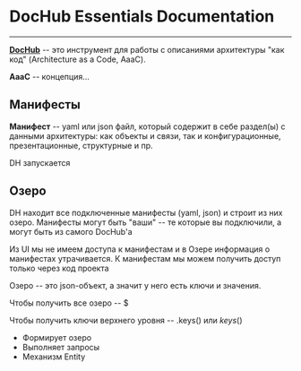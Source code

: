 # DocHub Essentials Documentation

---

[**DocHub**](https://dochub.info) -- это инструмент для работы с описаниями архитектуры "как код" (Architecture as a Code, AaaC).

**AaaC** -- концепция...

## Манифесты

**Манифест** -- yaml или json файл, который содержит в себе раздел(ы) с данными архитектуры: как объекты и связи, так и конфигурационные, презентационные, структурные и пр.

DH запускается

## Озеро

DH находит все подключенные манифесты (yaml, json) и строит из них озеро. Манифесты могут быть "ваши" -- те которые вы подключили, а могут быть из самого DocHub'а

Из UI мы не имеем доступа к манифестам и в Озере информация о манифестах утрачивается. К манифестам мы можем получить доступ только через код проекта

Озеро -- это json-объект, а значит у него есть ключи и значения.

Чтобы получить все озеро -- $

Чтобы получить ключи верхнего уровня -- $.$keys() или $keys($)


* Формирует озеро
* Выполняет запросы
* Механизм Entity